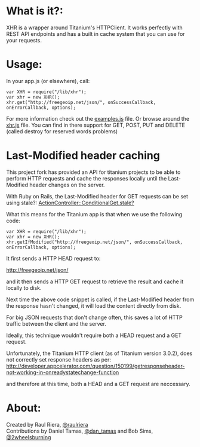 # What is it?:
XHR is a wrapper around Titanium's HTTPClient. It works perfectly with REST API endpoints and has a built in cache system that you can use for your requests.

# Usage:
In your app.js (or elsewhere), call:

    var XHR = require("/lib/xhr");
    var xhr = new XHR();
    xhr.get("http://freegeoip.net/json/", onSuccessCallback, onErrorCallback, options);

For more information check out the [examples.js](https://github.com/raulriera/XHR/blob/master/examples.js) file. Or browse around the [xhr.js](https://github.com/raulriera/XHR/blob/master/xhr.js) file. You can find in there support for GET, POST, PUT and DELETE (called destroy for reserved words problems)

# Last-Modified header caching
This project fork has provided an API for titanium projects to be able to perform HTTP requests and cache the responses locally until the Last-Modified header changes on the server.

With Ruby on Rails, the Last-Modified header for GET requests can be set using stale?:
[ActionController::ConditionalGet.stale?](http://api.rubyonrails.org/classes/ActionController/ConditionalGet.html#method-i-stale-3F)

What this means for the Titanium app is that when we use the following code:

    var XHR = require("/lib/xhr");
    var xhr = new XHR();
    xhr.getIfModified("http://freegeoip.net/json/", onSuccessCallback, onErrorCallback, options);

It first sends a HTTP HEAD request to:

  http://freegeoip.net/json/

and it then sends a HTTP GET request to retrieve the result and cache it locally to disk.

Next time the above code snippet is called, if the Last-Modified header from the response hasn't changed, it will load the content directly from disk.

For big JSON requests that don't change often, this saves a lot of HTTP traffic between the client and the server.

Ideally, this technique wouldn't require both a HEAD request and a GET request.

Unfortunately, the Titanium HTTP client (as of Titanium version 3.0.2), does not correctly set response headers as per:
http://developer.appcelerator.com/question/150199/getresponseheader-not-working-in-onreadystatechange-function

and therefore at this time, both a HEAD and a GET request are neccessary.

# About:
Created by Raul Riera, [@raulriera](http://twitter.com/raulriera)  
Contributions by Daniel Tamas, [@dan_tamas](http://twitter.com/dan_tamas) and Bob Sims, [@2wheelsburning](http://twitter.com/2wheelsburning)